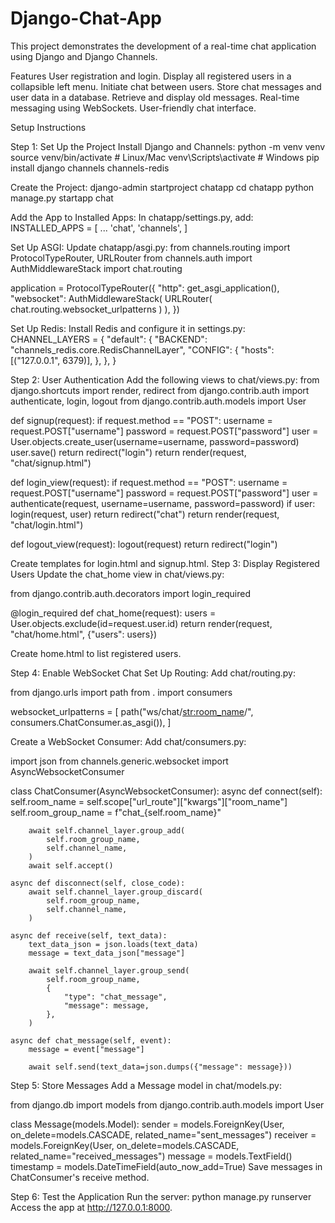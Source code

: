 # Django-Chat-App
This project demonstrates the development of a real-time chat application using Django and Django Channels.

Features
User registration and login.
Display all registered users in a collapsible left menu.
Initiate chat between users.
Store chat messages and user data in a database.
Retrieve and display old messages.
Real-time messaging using WebSockets.
User-friendly chat interface.

Setup Instructions

Step 1: Set Up the Project
Install Django and Channels:
python -m venv venv
source venv/bin/activate  # Linux/Mac
venv\Scripts\activate     # Windows
pip install django channels channels-redis


Create the Project:
django-admin startproject chatapp
cd chatapp
python manage.py startapp chat


Add the App to Installed Apps: In chatapp/settings.py, add:
INSTALLED_APPS = [
...
    'chat',
    'channels',
]


Set Up ASGI: Update chatapp/asgi.py:
from channels.routing import ProtocolTypeRouter, URLRouter
from channels.auth import AuthMiddlewareStack
import chat.routing

application = ProtocolTypeRouter({
    "http": get_asgi_application(),
    "websocket": AuthMiddlewareStack(
        URLRouter(
            chat.routing.websocket_urlpatterns
        )
    ),
})


Set Up Redis: Install Redis and configure it in settings.py:
CHANNEL_LAYERS = {
    "default": {
        "BACKEND": "channels_redis.core.RedisChannelLayer",
        "CONFIG": {
            "hosts": [("127.0.0.1", 6379)],
        },
    },
}


Step 2: User Authentication
Add the following views to chat/views.py:
from django.shortcuts import render, redirect
from django.contrib.auth import authenticate, login, logout
from django.contrib.auth.models import User

def signup(request):
    if request.method == "POST":
        username = request.POST["username"]
        password = request.POST["password"]
        user = User.objects.create_user(username=username, password=password)
        user.save()
        return redirect("login")
    return render(request, "chat/signup.html")

def login_view(request):
    if request.method == "POST":
        username = request.POST["username"]
        password = request.POST["password"]
        user = authenticate(request, username=username, password=password)
        if user:
            login(request, user)
            return redirect("chat")
    return render(request, "chat/login.html")

def logout_view(request):
    logout(request)
    return redirect("login")

    
Create templates for login.html and signup.html.
Step 3: Display Registered Users
Update the chat_home view in chat/views.py:

from django.contrib.auth.decorators import login_required

@login_required
def chat_home(request):
    users = User.objects.exclude(id=request.user.id)
    return render(request, "chat/home.html", {"users": users})
    
Create home.html to list registered users.


Step 4: Enable WebSocket Chat
Set Up Routing: Add chat/routing.py:

from django.urls import path
from . import consumers

websocket_urlpatterns = [
    path("ws/chat/<str:room_name>/", consumers.ChatConsumer.as_asgi()),
]



Create a WebSocket Consumer: Add chat/consumers.py:

import json
from channels.generic.websocket import AsyncWebsocketConsumer

class ChatConsumer(AsyncWebsocketConsumer):
    async def connect(self):
        self.room_name = self.scope["url_route"]["kwargs"]["room_name"]
        self.room_group_name = f"chat_{self.room_name}"

        await self.channel_layer.group_add(
            self.room_group_name,
            self.channel_name,
        )
        await self.accept()

    async def disconnect(self, close_code):
        await self.channel_layer.group_discard(
            self.room_group_name,
            self.channel_name,
        )

    async def receive(self, text_data):
        text_data_json = json.loads(text_data)
        message = text_data_json["message"]

        await self.channel_layer.group_send(
            self.room_group_name,
            {
                "type": "chat_message",
                "message": message,
            },
        )

    async def chat_message(self, event):
        message = event["message"]

        await self.send(text_data=json.dumps({"message": message}))


Step 5: Store Messages
Add a Message model in chat/models.py:

from django.db import models
from django.contrib.auth.models import User

class Message(models.Model):
    sender = models.ForeignKey(User, on_delete=models.CASCADE, related_name="sent_messages")
    receiver = models.ForeignKey(User, on_delete=models.CASCADE, related_name="received_messages")
    message = models.TextField()
    timestamp = models.DateTimeField(auto_now_add=True)
Save messages in ChatConsumer's receive method.

Step 6: Test the Application
Run the server:
python manage.py runserver
Access the app at http://127.0.0.1:8000.


